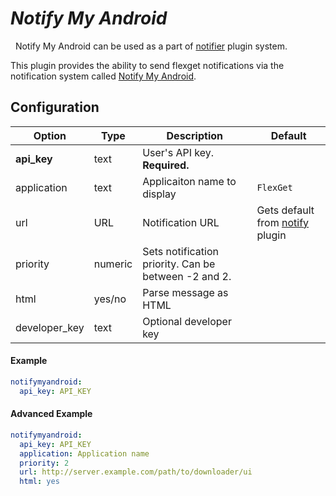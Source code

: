 # *Notify My Android*
<div class="alert alert-success" role="info">
  
  <span class="glyphicon glyphicon glyphicon-cog"></span>
  &nbsp; Notify My Android can be used as a part of [notifier](/Plugins/Notifiers) plugin system.
</div>


This plugin provides the ability to send flexget notifications via the  notification system called [Notify My Android](http://www.notifymyandroid.com/).

## Configuration

| Option |Type|  Description | Default |
| --- | ---| --- |---|
| **api_key**| text| User's API key. **Required.**| 
|application|text|Applicaiton name to display|`FlexGet`
|url|URL|Notification URL | Gets default from [notify](/Plugins/Notifiers/notify) plugin
|priority|numeric|Sets notification priority. Can be between -2 and 2.
|html|yes/no|Parse message as HTML
|developer_key|text|Optional developer key


#### Example
```yaml
notifymyandroid:
  api_key: API_KEY
```

#### Advanced Example
```yaml
notifymyandroid:
  api_key: API_KEY
  application: Application name
  priority: 2
  url: http://server.example.com/path/to/downloader/ui
  html: yes
```
